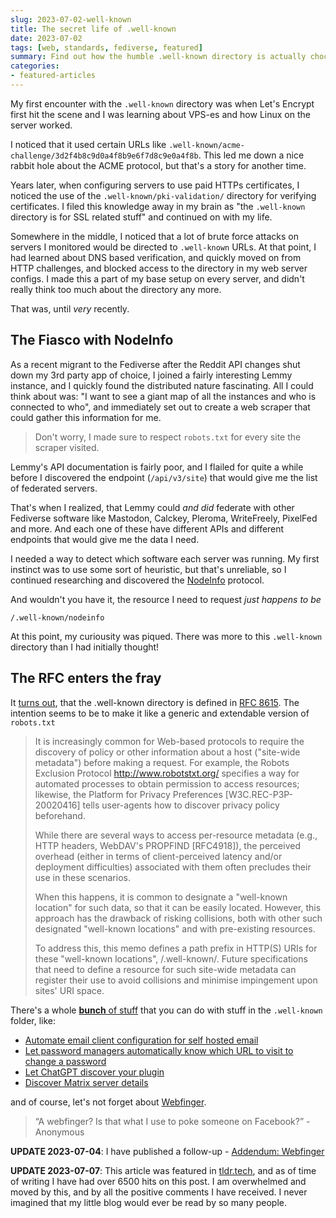 ```yaml
---
slug: 2023-07-02-well-known
title: The secret life of .well-known
date: 2023-07-02
tags: [web, standards, fediverse, featured]
summary: Find out how the humble .well-known directory is actually chock-full of bonuses that will make your web development life easier.
categories:
- featured-articles
---
```


My first encounter with the `.well-known` directory was when Let's Encrypt first hit the scene and I was learning about VPS-es and how Linux on the server worked. 

I noticed that it used certain URLs like `.well-known/acme-challenge/3d2f4b8c9d0a4f8b9e6f7d8c9e0a4f8b`. This led me down a nice rabbit hole about the ACME protocol, but that's a story for another time.

Years later, when configuring servers to use paid HTTPs certificates, I noticed the use of the `.well-known/pki-validation/` directory for verifying certificates. I filed this knowledge away in my brain as "the `.well-known` directory is for SSL related stuff" and continued on with my life.

Somewhere in the middle, I noticed that a lot of brute force attacks on servers I monitored would be directed to `.well-known` URLs. At that point, I had learned about DNS based verification, and quickly moved on from HTTP challenges, and blocked access to the directory in my web server configs. I made this a part of my base setup on every server, and didn't really think too much about the directory any more.

That was, until _very_ recently.

## The Fiasco with NodeInfo
As a recent migrant to the Fediverse after the Reddit API changes shut down my 3rd party app of choice, I joined a fairly interesting Lemmy instance, and I quickly found the distributed nature fascinating. All I could think about was: "I want to see a giant map of all the instances and who is connected to who", and immediately set out to create a web scraper that could gather this information for me.

> Don't worry, I made sure to respect `robots.txt` for every site the scraper visited.

Lemmy's API documentation is fairly poor, and I flailed for quite a while before I discovered the endpoint (`/api/v3/site`) that would give me the list of federated servers.

That's when I realized, that Lemmy could _and did_ federate with other Fediverse software like Mastodon, Calckey, Pleroma, WriteFreely, PixelFed and more. And each one of these have different APIs and different endpoints that would give me the data I need. 

I needed a way to detect which software each server was running. My first instinct was to use some sort of heuristic, but that's unreliable, so I continued researching and discovered the [NodeInfo](https://github.com/jhass/nodeinfo/blob/main/PROTOCOL.md) protocol.

And wouldn't you have it, the resource I need to request _just happens to be_
```
/.well-known/nodeinfo
```

At this point, my curiousity was piqued. There was more to this `.well-known` directory than I had initially thought!

## The RFC enters the fray
It [turns out](https://serverfault.com/questions/795467/what-is-the-purpose-of-the-well-known-folder), that the .well-known directory is defined in [RFC 8615](https://www.rfc-editor.org/rfc/rfc8615). The intention seems to be to make it like a generic and extendable version of `robots.txt` 

>    It is increasingly common for Web-based protocols to require the discovery of policy or other information about a host ("site-wide metadata") before making a request. For example, the Robots Exclusion Protocol http://www.robotstxt.org/ specifies a way for automated processes to obtain permission to access resources; likewise, the Platform for Privacy Preferences [W3C.REC-P3P-20020416] tells user-agents how to discover privacy policy beforehand.
>
>
>    While there are several ways to access per-resource metadata (e.g., HTTP headers, WebDAV's PROPFIND [RFC4918]), the perceived overhead (either in terms of client-perceived latency and/or deployment difficulties) associated with them often precludes their use in these scenarios.
>
>
>    When this happens, it is common to designate a "well-known location" for such data, so that it can be easily located. However, this approach has the drawback of risking collisions, both with other such designated "well-known locations" and with pre-existing resources.
>
>
>    To address this, this memo defines a path prefix in HTTP(S) URIs for these "well-known locations", /.well-known/. Future specifications that need to define a resource for such site-wide metadata can register their use to avoid collisions and minimise impingement upon sites' URI space.

There's a whole [**bunch** of stuff](https://en.wikipedia.org/w/index.php?title=Well-known_URI#List_of_well-known_URIs) that you can do with stuff in the `.well-known` folder, like:
* [Automate email client configuration for self hosted email](https://www.hardill.me.uk/wordpress/2021/01/24/email-autoconfiguration/)
* [Let password managers automatically know which URL to visit to change a password](https://web.dev/change-password-url/)
* [Let ChatGPT discover your plugin](https://platform.openai.com/docs/plugins/getting-started)
* [Discover Matrix server details](https://spec.matrix.org/latest/client-server-api/#well-known-uri)

and of course, let's not forget about [Webfinger](https://webfinger.net/).

> “A webfinger? Is that what I use to poke someone on Facebook?” - Anonymous

**UPDATE 2023-07-04**: I have published a follow-up - [Addendum: Webfinger](/blog/2023-07-04-addendum-webfinger)

**UPDATE 2023-07-07**: This article was featured in [tldr.tech](https://tldr.tech/tech/2023-07-07), and as of time of writing I have had over 6500 hits on this post. I am overwhelmed and moved by this, and by all the positive comments I have received. I never imagined that my little blog would ever be read by so many people.
